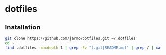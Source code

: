 # dotfiles

## Installation

```sh
git clone https://github.com/jarmo/dotfiles.git ~/.dotfiles
cd ~
find .dotfiles -maxdepth 1 | grep -Ev "(.git|README.md)" | grep / | xargs -I % ln -s %
```
